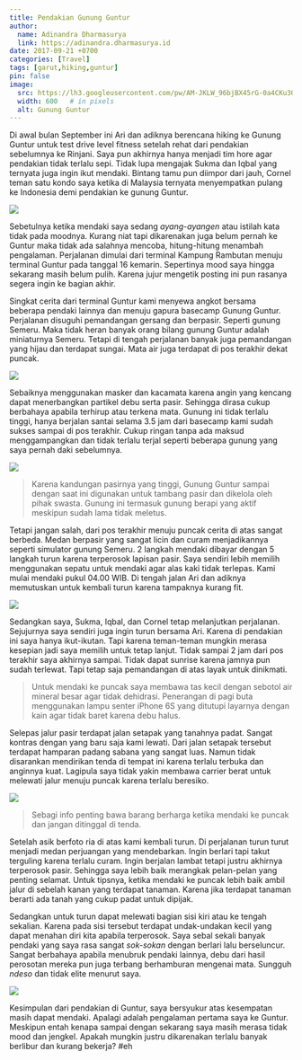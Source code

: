 ```yaml
---
title: Pendakian Gunung Guntur
author:
  name: Adinandra Dharmasurya
  link: https://adinandra.dharmasurya.id
date: 2017-09-21 +0700
categories: [Travel]
tags: [garut,hiking,guntur]
pin: false
image:
  src: https://lh3.googleusercontent.com/pw/AM-JKLW_96bjBX45rG-0a4CKu3QagUTUafD-MsWKPCkhU8GtKshF_vVR0BV6PzSxiNzUIyqXVquBQmyV-pfLK2dC8yW9DLyer4_bz8qAkn9_p7pmNSp6HUKyNRk8m9UQsMhAiZRVqWFUvn_3laCJ0WQ0zFQv=w1416-h944-no?authuser=0
  width: 600   # in pixels
  alt: Gunung Guntur
---
```


Di awal bulan September ini Ari dan adiknya berencana hiking ke Gunung Guntur untuk test drive level fitness setelah rehat dari pendakian sebelumnya ke Rinjani. Saya pun akhirnya hanya menjadi tim hore agar pendakian tidak terlalu sepi. Tidak lupa mengajak Sukma dan Iqbal yang ternyata juga ingin ikut mendaki. Bintang tamu pun diimpor dari jauh, Cornel teman satu kondo saya ketika di Malaysia ternyata menyempatkan pulang ke Indonesia demi pendakian ke gunung Guntur.

![](https://lh3.googleusercontent.com/pw/AM-JKLVjr4UGs8h2E2KuZY8UR0fExoiNCU3UATCl4AN_WDpVa99HG6IpkikSv-FX0jF3VChgBYCVLNCR69gHUqZuE5GuT_wrI9lwDMNcSNcOk8GVXXUjWtts72_NQryBJ1I4lux1cv9LcRMJ-Zqdvw92I1Z2=w800-no?authuser=0)

Sebetulnya ketika mendaki saya sedang *ayang-ayangen* atau istilah kata tidak pada moodnya. Kurang niat tapi dikarenakan juga belum pernah ke Guntur maka tidak ada salahnya mencoba, hitung-hitung menambah pengalaman. Perjalanan dimulai dari terminal Kampung Rambutan menuju terminal Guntur pada tanggal 16 kemarin. Sepertinya mood saya hingga sekarang masih belum pulih. Karena jujur mengetik posting ini pun rasanya segera ingin ke bagian akhir.

Singkat cerita dari terminal Guntur kami menyewa angkot bersama beberapa pendaki lainnya dan menuju gapura basecamp Gunung Guntur. Perjalanan disuguhi pemandangan gersang dan berpasir. Seperti gunung Semeru. Maka tidak heran banyak orang bilang gunung Guntur adalah miniaturnya Semeru. Tetapi di tengah perjalanan banyak juga pemandangan yang hijau dan terdapat sungai. Mata air juga terdapat di pos terakhir dekat puncak.

![](https://lh3.googleusercontent.com/pw/AM-JKLWqc6bNahp49smEG01W9wJG4m04xFtaxyxXNT5UV2lAFvg23UWRDxB1LokNmVH3U7Wiazqs_mMeZ7DsPEwvlApfg2YxS_zNQPxXWnV8JLkO5Xz5TamWO_nPLoW-r-nAjkyGJ82mKvjw0Tb5Lcj2EpK5=w800-no?authuser=0)

Sebaiknya menggunakan masker dan kacamata karena angin yang kencang dapat menerbangkan partikel debu serta pasir. Sehingga dirasa cukup berbahaya apabila terhirup atau terkena mata. Gunung ini tidak terlalu tinggi, hanya berjalan santai selama 3.5 jam dari basecamp kami sudah sukses sampai di pos terakhir. Cukup ringan tanpa ada maksud menggampangkan dan tidak terlalu terjal seperti beberapa gunung yang saya pernah daki sebelumnya. 

![](https://lh3.googleusercontent.com/pw/AM-JKLVMgSDC8bYGm76FLlW52rW7uAHXaGsoz6LDpyTw8IyDMcbCAMsx0OBiEotAvU7m8jFnRvw-VYs5npfyAI6FAwOVw7zfIYp-jQlZTEoMliGFVugKp0BFbJbWoTrfkEgQ52agrNzd5BlfdJxyMBPd6eT4=w800-h944-no?authuser=0)

> Karena kandungan pasirnya yang tinggi, Gunung Guntur sampai dengan saat ini digunakan untuk tambang pasir dan dikelola oleh pihak swasta. Gunung ini termasuk gunung berapi yang aktif meskipun sudah lama tidak meletus.

Tetapi jangan salah, dari pos terakhir menuju puncak cerita di atas sangat berbeda. Medan berpasir yang sangat licin dan curam menjadikannya seperti simulator gunung Semeru. 2 langkah mendaki dibayar dengan 5 langkah turun karena terperosok lapisan pasir. Saya sendiri lebih memilih menggunakan sepatu untuk mendaki agar alas kaki tidak terlepas. Kami mulai mendaki pukul 04.00 WIB. Di tengah jalan Ari dan adiknya memutuskan untuk kembali turun karena tampaknya kurang fit.

![](https://lh3.googleusercontent.com/pw/AM-JKLW7aFzFPfgRwG6gm4MhwTAoXxXHJ4SIav_CXxaA8GiUT3fI6lbKPS3kGjMZNRQY9q-NlT6tkysnK-Je9f9UIQVe4l1yZHrlON-WADt0Eb3A0XJgv07i73FPOouMMG1Q08ypgNHVv4PTUTcNCeUihtc_=w800-no?authuser=0)

Sedangkan saya, Sukma, Iqbal, dan Cornel tetap melanjutkan perjalanan. Sejujurnya saya sendiri juga ingin turun bersama Ari. Karena di pendakian ini saya hanya ikut-ikutan. Tapi karena teman-teman mungkin merasa kesepian jadi saya memilih untuk tetap lanjut. Tidak sampai 2 jam dari pos terakhir saya akhirnya sampai. Tidak dapat sunrise karena jamnya pun sudah terlewat. Tapi tetap saja pemandangan di atas layak untuk dinikmati.

> Untuk mendaki ke puncak saya membawa tas kecil dengan sebotol air mineral besar agar tidak dehidrasi. Penerangan di pagi buta menggunakan lampu senter iPhone 6S yang ditutupi layarnya dengan kain agar tidak baret karena debu halus.

Selepas jalur pasir terdapat jalan setapak yang tanahnya padat. Sangat kontras dengan yang baru saja kami lewati. Dari jalan setapak tersebut terdapat hamparan padang sabana yang sangat luas. Namun tidak disarankan mendirikan tenda di tempat ini karena terlalu terbuka dan anginnya kuat. Lagipula saya tidak yakin membawa carrier berat untuk melewati jalur menuju puncak karena terlalu beresiko.

![](https://lh3.googleusercontent.com/pw/AM-JKLUDDsQFkDDH1CEGWco-90WC3lThWxVr6mBjYDNMdmxjyTL8jEWIIaT-aySG_Ozexy1Ny_6knKE0XBG1yqY7ERd5OuDOke1i6cGg_Hc1gv6UwnnfEpN0Ubwt8GfwTk-iYdXf-6AtXeX3rLMs076jh9II=h600-no?authuser=0)

> Sebagi info penting bawa barang berharga ketika mendaki ke puncak dan jangan ditinggal di tenda.

Setelah asik berfoto ria di atas kami kembali turun. Di perjalanan turun turut menjadi medan perjuangan yang mendebarkan. Ingin berlari tapi takut terguling karena terlalu curam. Ingin berjalan lambat tetapi justru akhirnya terperosok pasir. Sehingga saya lebih baik merangkak pelan-pelan yang penting selamat. Untuk tipsnya, ketika mendaki ke puncak lebih baik ambil jalur di sebelah kanan yang terdapat tanaman. Karena jika terdapat tanaman berarti ada tanah yang cukup padat untuk dipijak.

Sedangkan untuk turun dapat melewati bagian sisi kiri atau ke tengah sekalian. Karena pada sisi tersebut terdapat undak-undakan kecil yang dapat menahan diri kita apabila terperosok. Saya sebal sekali banyak pendaki yang saya rasa sangat *sok-sokan* dengan berlari lalu berseluncur. Sangat berbahaya apabila menubruk pendaki lainnya, debu dari hasil perosotan mereka pun juga terbang berhamburan mengenai mata. Sungguh *ndeso* dan tidak elite menurut saya. 

![](https://lh3.googleusercontent.com/pw/AM-JKLXGiwlsPsOQTMq_r-M_6j5f3aRQdbCvM2FH_wK0T9mV32mNg4G4v2g_CI6L6rp0MrigMID6qQTlPeOIUJjbu2sxFt63bXWz7pG_gwvwvSRlEQBlk1yFyZmjnzYaYzyBi9L6ilH_ue-KxFpX4QudkceF=w800-no?authuser=0)

Kesimpulan dari pendakian di Guntur, saya bersyukur atas kesempatan masih dapat mendaki. Apalagi adalah pengalaman pertama saya ke Guntur. Meskipun entah kenapa sampai dengan sekarang saya masih merasa tidak mood dan jengkel. Apakah mungkin justru dikarenakan terlalu banyak berlibur dan kurang bekerja? #eh